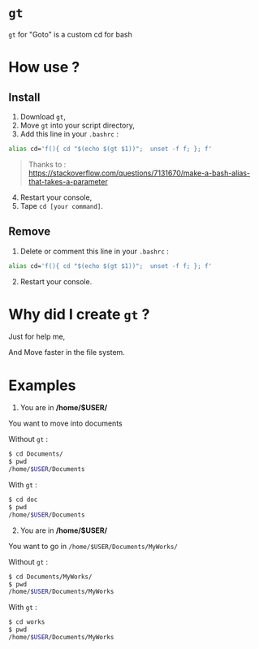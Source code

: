 # `gt`

`gt` for "Goto" is a custom cd for bash

# How use ?

## Install

1. Download `gt`,
2. Move `gt` into your script directory,
3. Add this line in your `.bashrc` :

```bash
alias cd='f(){ cd "$(echo $(gt $1))";  unset -f f; }; f'
```

> Thanks to :  
> https://stackoverflow.com/questions/7131670/make-a-bash-alias-that-takes-a-parameter

4. Restart your console,
5. Tape `cd [your command]`.

## Remove

1. Delete or comment this line in your `.bashrc` :

```bash
alias cd='f(){ cd "$(echo $(gt $1))";  unset -f f; }; f'
```

2. Restart your console.

# Why did I create `gt` ?

Just for help me,  

And Move faster in the file system.

# Examples

1. You are in **/home/$USER/**

You want to move into documents

Without `gt` :
```sh
$ cd Documents/
$ pwd
/home/$USER/Documents
```

With `gt` :

```sh
$ cd doc
$ pwd
/home/$USER/Documents
```

2. You are in **/home/$USER/**  

You want to go in `/home/$USER/Documents/MyWorks/`

Without `gt` :
```sh
$ cd Documents/MyWorks/
$ pwd
/home/$USER/Documents/MyWorks
```

With `gt` :

```sh
$ cd works
$ pwd
/home/$USER/Documents/MyWorks
```
